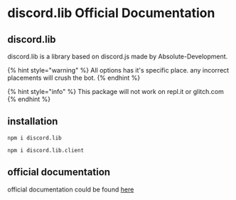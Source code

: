 # discord.lib Official Documentation

## discord.lib

discord.lib is a library based on discord.js made by Absolute-Development.

{% hint style="warning" %}
All options has it's specific place. any incorrect placements will crush the bot.
{% endhint %}

{% hint style="info" %}
This package will not work on repl.it or glitch.com
{% endhint %}

## installation

`npm i discord.lib`

`npm i discord.lib.client`

## official documentation

official documentation could be found [here](https://absolute-develop.gitbook.io/discord-lib)

